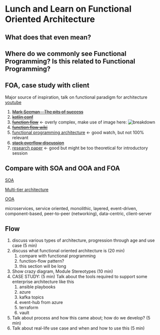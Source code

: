 # Lunch and Learn on Functional Oriented Architecture

## What does that even mean?

## Where do we commonly see Functional Programming? Is this related to Functional Programming?

## FOA, case study with client

Major source of inspiration, talk on functional paradigm for architecture
[youtube](https://www.youtube.com/watch?v=-Q4iuERY28Q)

1. ~~[Mark Seeman - The pits of success](https://www.youtube.com/watch?v=US8QG9I1XW0)~~ 
2. ~~[kotlin conf](https://www.youtube.com/watch?v=qI1ctQ0293o)~~
3. ~~[function flow](https://www.sebokwiki.org/wiki/Logical_Architecture_Model_Development)~~ <- overly complex, make use of image here:
![breakdown](https://www.sebokwiki.org/w/images/sebokwiki-farm!w/d/df/Decomposition_of_Functions_AF_071112%282%29.png)
4. ~~[function flow wiki](https://en.wikipedia.org/wiki/Flow-based_programming)~~
5. [functional programming architecture](https://www.youtube.com/watch?v=lhI6W65Rrfg) <- good watch, but not 100% relevant
6. ~~[stack overflow discussion](https://stackoverflow.com/questions/89212/functional-programming-architecture)~~
7. [research paper](https://ifs.host.cs.st-andrews.ac.uk/Resources/Notes/Design/FunctionDesign.pdf) <- good but might be too theoretical for introductory session

## Compare with SOA and OOA and FOA
[SOA](https://en.wikipedia.org/wiki/Service-oriented_architecture)

[Multi-tier architecture](https://en.wikipedia.org/wiki/Multitier_architecture)

[OOA](https://www.tutorialride.com/software-architecture-and-design/object-oriented-architecture.htm)

microservices, service oriented, monolithic, layered, event-driven, component-based, peer-to-peer (networking), data-centric, client-server

## Flow
1. discuss various types of architecture, progression through age and use case (5 min)
2. discuss what functional oriented architecture is (20 min)
   1. compare with functional programming 
   2. function-flow pattern?
   3. this section will be long
3. Show crazy diagram, Module Stereotypes (10 min)
4. CASE STUDY: (5 min)
   Talk about the tools required to support some enterprise architecture like this
   1. ansible playbooks
   2. azure
   3. kafka topics
   4. event-hub from azure
   5. terraform
   6. vault
5. Talk about process and how this came about; how do we develop? (5 min)
6. Talk about real-life use case and when and how to use this (5 min)
